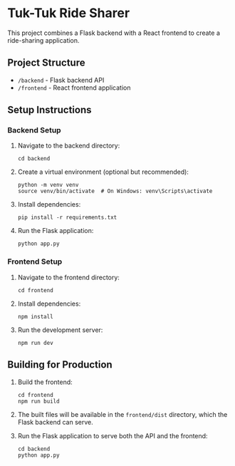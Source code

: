 # Tuk-Tuk Ride Sharer

This project combines a Flask backend with a React frontend to create a ride-sharing application.

## Project Structure

- `/backend` - Flask backend API
- `/frontend` - React frontend application

## Setup Instructions

### Backend Setup

1. Navigate to the backend directory:
   ```
   cd backend
   ```

2. Create a virtual environment (optional but recommended):
   ```
   python -m venv venv
   source venv/bin/activate  # On Windows: venv\Scripts\activate
   ```

3. Install dependencies:
   ```
   pip install -r requirements.txt
   ```

4. Run the Flask application:
   ```
   python app.py
   ```

### Frontend Setup

1. Navigate to the frontend directory:
   ```
   cd frontend
   ```

2. Install dependencies:
   ```
   npm install
   ```

3. Run the development server:
   ```
   npm run dev
   ```

## Building for Production

1. Build the frontend:
   ```
   cd frontend
   npm run build
   ```

2. The built files will be available in the `frontend/dist` directory, which the Flask backend can serve.

3. Run the Flask application to serve both the API and the frontend:
   ```
   cd backend
   python app.py
   ```